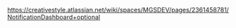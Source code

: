 https://creativestyle.atlassian.net/wiki/spaces/MGSDEV/pages/2361458781/NotificationDashboard+optional
